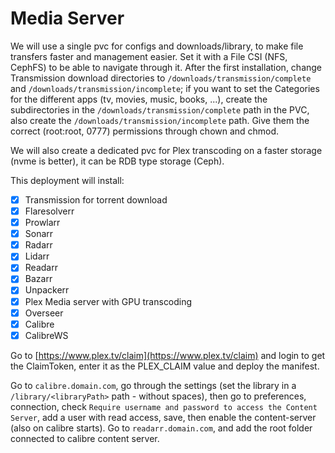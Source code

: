 # Media Server

We will use a single pvc for configs and downloads/library, to make file transfers faster and management easier. Set it with a File CSI (NFS, CephFS) to be able to navigate through it.
After the first installation, change Transmission download directories to `/downloads/transmission/complete` and `/downloads/transmission/incomplete`; if you want to set the Categories for the different apps (tv, movies, music, books, ...), create the subdirectories in the `/downloads/transmission/complete` path in the PVC, also create the `/downloads/transmission/incomplete` path.
Give them the correct (root:root, 0777) permissions through chown and chmod.

We will also create a dedicated pvc for Plex transcoding on a faster storage (nvme is better), it can be RDB type storage (Ceph).

This deployment will install:

- [x] Transmission for torrent download
- [x] Flaresolverr
- [x] Prowlarr
- [x] Sonarr
- [x] Radarr
- [x] Lidarr
- [x] Readarr
- [x] Bazarr
- [x] Unpackerr
- [x] Plex Media server with GPU transcoding
- [x] Overseer
- [x] Calibre
- [x] CalibreWS

Go to [https://www.plex.tv/claim](https://www.plex.tv/claim) and login to get the ClaimToken, enter it as the PLEX_CLAIM value and deploy the manifest.

Go to `calibre.domain.com`, go through the settings (set the library in a `/library/<libraryPath>` path - without spaces), then go to preferences, connection, check `Require username and password to access the Content Server`, add a user with read access, save, then enable the content-server (also on calibre starts).
Go to `readarr.domain.com`, and add the root folder connected to calibre content server.
